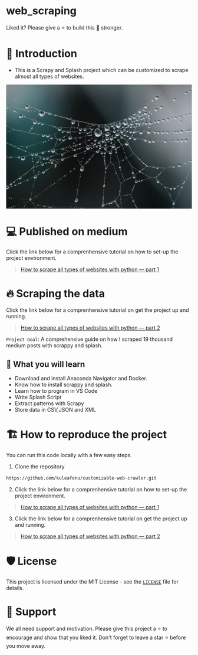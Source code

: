 # web_scraping

Liked it? Please give a ⭐️ to build this 💪 stronger.

# 👋 Introduction
* This is a Scrapy and Splash project which can be customized to scrape almost all types of websites.

<p align="center">
    <a href="https://medium.com/analytics-vidhya/how-to-scrape-all-types-of-websites-with-python-part-1-552aafd93884" target="blank"/>
        <img src="./images/SPIDERS.jfif" alt="Plot" />
    </a>
</p>

# 💻 Published on medium
Click the link below for a comprenhensive tutorial on how to set-up the project environment.
> [How to scrape all types of websites with python — part 1](https://kuleafenu.medium.com/how-to-scrape-all-types-of-websites-with-python-part-1-552aafd93884)

# 🔥 Scraping the data
Click the link below for a comprenhensive tutorial on get the project up and running.
> [How to scrape all types of websites with python — part 2](https://medium.com/analytics-vidhya/how-to-scrape-all-types-of-websites-with-python-part-2-7014c614f8d)

`Project Goal`: A comprehensive guide on how I scraped 19 thousand medium posts with scrappy and splash.

## 🔢 What you will learn
- Download and install Anaconda Navigator and Docker.
- Know how to install scrappy and splash.
- Learn how to program in VS Code
- Write Splash Script
- Extract patterns with Scrapy
- Store data in CSV,JSON and XML


# 🏗️ How to reproduce the project
You can run this code locally with a few easy steps.

1. Clone the repository
```bash
https://github.com/kuleafenu/customizable-web-crawler.git
```

2. Click the link below for a comprenhensive tutorial on how to set-up the project environment.
> [How to scrape all types of websites with python — part 1](https://kuleafenu.medium.com/how-to-scrape-all-types-of-websites-with-python-part-1-552aafd93884)

3. Click the link below for a comprenhensive tutorial on get the project up and running.
> [How to scrape all types of websites with python — part 2](https://medium.com/analytics-vidhya/how-to-scrape-all-types-of-websites-with-python-part-2-7014c614f8d)


# 🛡️ License
This project is licensed under the MIT License - see the [`LICENSE`](LICENSE) file for details.

# 🙏 Support

We all need support and motivation. Please give this project a ⭐️ to encourage and show that you liked it. Don't forget to leave a star ⭐️ before you move away.

